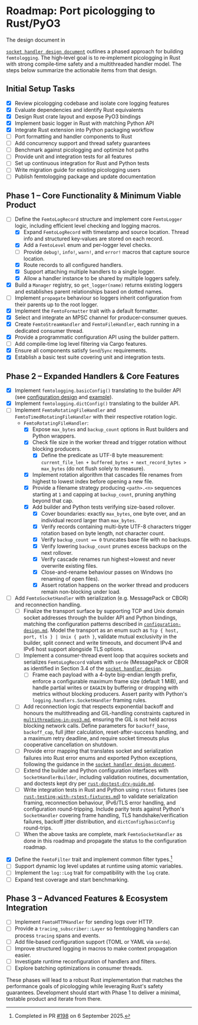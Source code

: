# Roadmap: Port picologging to Rust/PyO3

<!-- markdownlint-disable-next-line MD013 MD039 --> The design document in
[`socket handler design document`][socket-doc] outlines a phased approach for
building `femtologging`. The high‑level goal is to re‑implement picologging in
Rust with strong compile‑time safety and a multithreaded handler model. The
steps below summarize the actionable items from that design.

## Initial Setup Tasks

- [x] Review picologging codebase and isolate core logging features
- [x] Evaluate dependencies and identify Rust equivalents
- [x] Design Rust crate layout and expose PyO3 bindings
- [x] Implement basic logger in Rust with matching Python API
- [x] Integrate Rust extension into Python packaging workflow
- [ ] Port formatting and handler components to Rust
- [ ] Add concurrency support and thread safety guarantees
- [ ] Benchmark against picologging and optimize hot paths
- [ ] Provide unit and integration tests for all features
- [ ] Set up continuous integration for Rust and Python tests
- [ ] Write migration guide for existing picologging users
- [ ] Publish femtologging package and update documentation

## Phase 1 – Core Functionality & Minimum Viable Product

- [ ] Define the `FemtoLogRecord` structure and implement core `FemtoLogger`
  logic, including efficient level checking and logging macros.
  - [x] Expand `FemtoLogRecord` with timestamp and source location. Thread info
    and structured key‑values are stored on each record.
  - [x] Add a `FemtoLevel` enum and per‑logger level checks.
  - [ ] Provide `debug!`, `info!`, `warn!`, and `error!` macros that capture
    source location.
  - [x] Route records to all configured handlers.
  - [x] Support attaching multiple handlers to a single logger.
  - [x] Allow a handler instance to be shared by multiple loggers safely.
- [x] Build a `Manager` registry, so `get_logger(name)` returns existing loggers
  and establishes parent relationships based on dotted names.
- [ ] Implement `propagate` behaviour so loggers inherit configuration from
  their parents up to the root logger.
- [x] Implement the `FemtoFormatter` trait with a default formatter.
- [x] Select and integrate an MPSC channel for producer‑consumer queues.
- [x] Create `FemtoStreamHandler` and `FemtoFileHandler`, each running in a
  dedicated consumer thread.
- [x] Provide a programmatic configuration API using the builder pattern.
- [ ] Add compile‑time log level filtering via Cargo features.
- [x] Ensure all components satisfy `Send`/`Sync` requirements.
- [x] Establish a basic test suite covering unit and integration tests.

## Phase 2 – Expanded Handlers & Core Features

- [x] Implement `femtologging.basicConfig()` translating to the builder API
  (see [configuration design](./configuration-design.md#basicconfig) and
  [example](../examples/basic_config.py)).
- [x] Implement `femtologging.dictConfig()` translating to the builder API.
- [ ] Implement `FemtoRotatingFileHandler` and `FemtoTimedRotatingFileHandler`
  with their respective rotation logic.
  - `FemtoRotatingFileHandler`:
    - [x] Expose `max_bytes` and `backup_count` options in Rust builders and
      Python wrappers.
    - [x] Check file size in the worker thread and trigger rotation without
      blocking producers.
      - [x] Define the predicate as UTF-8 byte measurement:
        `current_file_len + buffered_bytes + next_record_bytes > max_bytes` (do
        not flush solely to measure).
    - [x] Implement rotation algorithm that cascades file renames from highest
      to lowest index before opening a new file.
    - [x] Provide a filename strategy producing `<path>.<n>` sequences starting
      at `1` and capping at `backup_count`, pruning anything beyond that cap.
    - [x] Add builder and Python tests verifying size-based rollover.
      - [x] Cover boundaries: exactly `max_bytes`, one byte over, and an
        individual record larger than `max_bytes`.
      - [x] Verify records containing multi-byte UTF-8 characters trigger
        rotation based on byte length, not character count.
      - [x] Verify `backup_count == 0` truncates base file with no backups.
      - [x] Verify lowering `backup_count` prunes excess backups on the next
        rollover.
      - [x] Verify cascade renames run highest→lowest and never overwrite
        existing files.
      - [x] Close-and-rename behaviour passes on Windows (no renaming of open
        files).
      - [x] Assert rotation happens on the worker thread and producers remain
        non-blocking under load.
- [ ] Add `FemtoSocketHandler` with serialization (e.g. MessagePack or CBOR) and
  reconnection handling.
  - [ ] Finalize the transport surface by supporting TCP and Unix domain socket
    addresses through the builder API and Python bindings, matching the
    configuration patterns described in
    [`configuration-design.md`](./configuration-design.md). Model the transport
    as an enum such as `Tcp { host, port, tls } | Unix { path }`, validate
    mutual exclusivity in the builder, split connect and write timeouts, and
    document IPv4 and IPv6 host support alongside TLS options.
  - [ ] Implement a consumer-thread event loop that acquires sockets and
    serializes `FemtoLogRecord` values with `serde` (MessagePack or CBOR as
    identified in Section 3.4 of the [`socket handler design`][socket-doc].
    - [ ] Frame each payload with a 4-byte big-endian length prefix, enforce a
      configurable maximum frame size (default 1 MiB), and handle partial
      writes or `EAGAIN` by buffering or dropping with metrics without blocking
      producers. Assert parity with Python's `logging.handlers.SocketHandler`
      framing rules.
  - [ ] Add reconnection logic that respects exponential backoff and honours
    the multithreading and GIL-handling constraints captured in
    [`multithreading-in-pyo3.md`](./multithreading-in-pyo3.md), ensuring the
    GIL is not held across blocking network calls. Define parameters for
    `backoff_base`, `backoff_cap`, full jitter calculation, reset-after-success
    handling, and a maximum retry deadline, and require socket timeouts plus
    cooperative cancellation on shutdown.
  - [ ] Provide error mapping that translates socket and serialization failures
    into Rust error enums and exported Python exceptions, following the
    guidance in the [`socket handler design document`][socket-doc].
  - [ ] Extend the builder and Python configuration interfaces with
    `SocketHandlerBuilder`, including validation routines, documentation, and
    doctests kept dry per
    [`rust-doctest-dry-guide.md`](./rust-doctest-dry-guide.md).
  - [ ] Write integration tests in Rust and Python using `rstest` fixtures (see
    [`rust-testing-with-rstest-fixtures.md`][rstest-doc]) to validate
    serialization framing, reconnection behaviour, IPv6/TLS error handling, and
    configuration round-tripping. Include parity tests against Python's
    `SocketHandler` covering frame handling, TLS handshake/verification
    failures, backoff jitter distribution, and `dictConfig`/`basicConfig`
    round-trips.
  - [ ] When the above tasks are complete, mark `FemtoSocketHandler` as done in
    this roadmap and propagate the status to the configuration roadmap.

[socket-doc]: ./rust-multithreaded-logging-framework-for-python-design.md
[rstest-doc]: ./rust-testing-with-rstest-fixtures.md

- [x] Define the `FemtoFilter` trait and implement common filter
  types.[^1]
- [ ] Support dynamic log level updates at runtime using atomic variables.
- [ ] Implement the `log::Log` trait for compatibility with the `log` crate.
- [ ] Expand test coverage and start benchmarking.

## Phase 3 – Advanced Features & Ecosystem Integration

- [ ] Implement `FemtoHTTPHandler` for sending logs over HTTP.
- [ ] Provide a `tracing_subscriber::Layer` so femtologging handlers can process
  `tracing` spans and events.
- [ ] Add file‑based configuration support (TOML or YAML via `serde`).
- [ ] Improve structured logging in macros to make context propagation easier.
- [ ] Investigate runtime reconfiguration of handlers and filters.
- [ ] Explore batching optimizations in consumer threads.

These phases will lead to a robust Rust implementation that matches the
performance goals of picologging while leveraging Rust's safety guarantees.
Development should start with Phase 1 to deliver a minimal, testable product
and iterate from there.

[^1]: Completed in PR [#198](https://github.com/leynos/femtologging/pull/198)
      on 6 September 2025.

